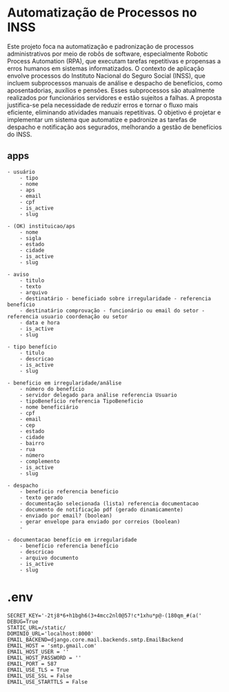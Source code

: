 # Automatização de Processos no INSS


Este projeto foca na automatização e padronização de processos administrativos por meio de robôs de software, especialmente Robotic Process Automation (RPA), que executam tarefas repetitivas e propensas a erros humanos em sistemas informatizados. O contexto de aplicação envolve processos do Instituto Nacional do Seguro Social (INSS), que incluem subprocessos manuais de análise e despacho de benefícios, como aposentadorias, auxílios e pensões. Esses subprocessos são atualmente realizados por funcionários servidores e estão sujeitos a falhas. A proposta justifica-se pela necessidade de reduzir erros e tornar o fluxo mais eficiente, eliminando atividades manuais repetitivas. O objetivo é projetar e implementar um sistema que automatize e padronize as tarefas de despacho e notificação aos segurados, melhorando a gestão de benefícios do INSS.

## apps
    - usuário
        - tipo
        - nome
        - aps
        - email
        - cpf
        - is_active
        - slug

    - (OK) instituicao/aps
        - nome
        - sigla
        - estado
        - cidade
        - is_active
        - slug

    - aviso
        - titulo
        - texto
        - arquivo
        - destinatário - beneficiado sobre irregularidade - referencia benefício
        - destinatário comprovação - funcionário ou email do setor - referencia usuario coordenação ou setor
        - data e hora
        - is_active
        - slug

    - tipo benefício
        - titulo
        - descricao
        - is_active
        - slug        

    - beneficio em irregularidade/análise
        - número do benefício
        - servidor delegado para análise referencia Usuario
        - tipoBeneficio referencia TipoBeneficio
        - nome beneficiário
        - cpf
        - email
        - cep
        - estado
        - cidade
        - bairro
        - rua
        - número
        - complemento
        - is_active
        - slug    

    - despacho
        - beneficio referencia beneficio
        - texto gerado
        - documentação selecionada (lista) referencia documentacao 
        - documento de notificação pdf (gerado dinamicamente)
        - enviado por email? (boolean)
        - gerar envelope para enviado por correios (boolean)
        -

    - documentacao benefício em irregularidade
        - benefício referencia benefício
        - descricao
        - arquivo documento
        - is_active
        - slug

# .env
```
SECRET_KEY='-2tj8*6+h1bgh6(3+4mcc2nl0@57!c*1xhu*p@-(180qm_#(a('
DEBUG=True
STATIC_URL=/static/
DOMINIO_URL='localhost:8000'
EMAIL_BACKEND=django.core.mail.backends.smtp.EmailBackend
EMAIL_HOST = 'smtp.gmail.com'
EMAIL_HOST_USER = ''
EMAIL_HOST_PASSWORD = ''
EMAIL_PORT = 587
EMAIL_USE_TLS = True
EMAIL_USE_SSL = False
EMAIL_USE_STARTTLS = False
```